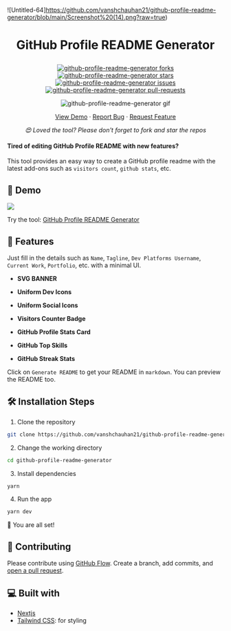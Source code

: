 

 ![Untitled-64]https://github.com/vanshchauhan21/github-profile-readme-generator/blob/main/Screenshot%20(14).png?raw=true)



<h1 align="center">
  

  GitHub Profile README Generator
</h1>

<p align="center">

<a href="https://github.com/vanshchauhan21/github-profile-readme-generator/" target="blank">
<img src="https://img.shields.io/github/forks/vanshchauhan21/github-profile-readme-generator?style=flat-square" alt="github-profile-readme-generator forks"/>
</a>
<a href="https://github.com/vanshchauhan21/github-profile-readme-generator/" target="blank">
<img src="https://img.shields.io/github/stars/vanshchauhan21/github-profile-readme-generator?style=flat-square" alt="github-profile-readme-generator stars"/>
</a>
<a href="https://github.com/vanshchauhan21/github-profile-readme-generator/" target="blank">
<img src="https://img.shields.io/github/issues/vanshchauhan21/github-profile-readme-generator?style=flat-square" alt="github-profile-readme-generator issues"/>
</a>
<a href="https://github.com/vanshchauhan21/github-profile-readme-generator/" target="blank">
<img src="https://img.shields.io/github/issues-pr/vanshchauhan21/github-profile-readme-generator?style=flat-square" alt="github-profile-readme-generator pull-requests"/>
 

</a>

</p>

<p align="center"><img src="./src/images/github-profile-readme-generator.gif" alt="github-profile-readme-generator gif" /></p>

<p align="center">
    <a href="https://vanshchauhan21.github.io/github-profile-readme-generator/" target="blank">View Demo</a>
    ·
    <a href="https://github.com/vanshchauhan21/github-profile-readme-generator/issues/new/choose">Report Bug</a>
    ·
    <a href="https://github.com/vanshchauhan21/github-profile-readme-generator/issues/new/choose">Request Feature</a>
</p>

<p align="center">
<i>😍 Loved the tool? Please don't forget to fork and star the repos </i>
</p>



#### Tired of editing GitHub Profile README with new features?

This tool provides an easy way to create a GitHub profile readme with the latest add-ons such as `visitors count`, `github stats`, etc.

## 🚀 Demo

<a href="https://vanshchauhan21.github.io/github-profile-readme-generator" target="blank">
<img src="https://img.shields.io/website?url=https%3A%2F%2Fvanshchauhan21.github.io%2Fgithub-profile-readme-generator&logo=github&style=flat-square" />
</a>

Try the tool: [GitHub Profile README Generator](https://github.com/vanshchauhan21/github-profile-readme-generator)

## 🧐 Features

Just fill in the details such as `Name`, `Tagline`, `Dev Platforms Username`, `Current Work`, `Portfolio`, etc. with a minimal UI.
- **SVG BANNER**
- **Uniform Dev Icons**

- **Uniform Social Icons**

- **Visitors Counter Badge**

- **GitHub Profile Stats Card**

- **GitHub Top Skills**

- **GitHub Streak Stats**


Click on `Generate README` to get your README in `markdown`.
You can preview the README too.

## 🛠️ Installation Steps

1. Clone the repository

```bash
git clone https://github.com/vanshchauhan21/github-profile-readme-generator.git
```

2. Change the working directory

```bash
cd github-profile-readme-generator
```

3. Install dependencies

```bash
yarn 
```

4. Run the app

```bash
yarn dev
```

🌟 You are all set!

## 🍰 Contributing

Please contribute using [GitHub Flow](https://guides.github.com/introduction/flow). Create a branch, add commits, and [open a pull request](https://github.com/vanshchauhan21/github-profile-readme-generator/compare).


## 💻 Built with

- [Nextjs](https://www.nextjs.com/)
- [Tailwind CSS](https://tailwindcss.com/): for styling





